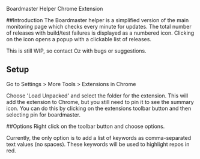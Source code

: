 Boardmaster Helper Chrome Extension

##Introduction
The Boardmaster helper is a simplified version of the main monitoring page which checks every minute for updates.
The total number of releases with build/test failures is displayed as a numbered icon. Clicking on the icon opens a
popup with a clickable list of releases.

This is still WIP, so contact Oz with bugs or suggestions. 
 

## Setup
Go to Settings > More Tools > Extensions in Chrome

Choose 'Load Unpacked' and select the folder for the extension. This will add the extension to Chrome, but you still need to pin it to see the summary icon. 
You can do this by clicking on the extensions toolbar button and then selecting pin for boardmaster.

##Options
Right click on the toolbar button and choose options.

Currently, the only option is to add a list of keywords as comma-separated text values (no spaces). These keywords will be 
used to highlight repos in red.

